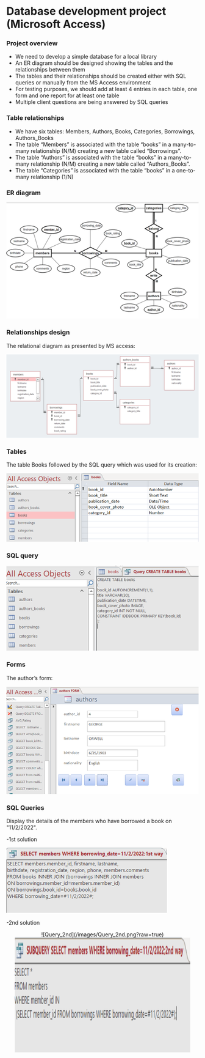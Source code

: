 # Database development project (Microsoft Access)
### Project overview

-	We need to develop a simple database for a local library
-	An ER diagram should be designed showing the tables and the relationships between them
-	The tables and their relationships should be created either with SQL queries or manually from the MS Access environment
-	For testing purposes, we should add at least 4 entries in each table, one form and one report for at least one table
-	Multiple client questions are being answered by SQL queries

### Table relationships

-	We have six tables: Members, Authors, Books, Categories, Borrowings, Authors_Books 
-	The table “Members” is associated with the table “books” in a many-to-many relationship (N/M) creating a new table called “Borrowings”.
-	The table “Authors” is associated with the table “books” in a many-to-many relationship (N/M) creating a new table called “Authors_Books”.
-	The table “Categories” is associated with the table “books” in a one-to-many relationship (1/N)
 
### ER diagram

![ER diagram](/images/ER_diagram.png?raw=true)

### Relationships design
The relational diagram as presented by MS access:

![ralational_diagram](/images/Relational_diagram.png?raw=true)

### Tables
The table Books followed by the SQL query which was used for its creation:

![books_table](/images/books_table.png?raw=true)

### SQL query
![books_table_create](/images/books_table_create.png?raw=true)

### Forms
The author’s form:  

![form](/images/Form.png?raw=true)

### SQL Queries

Display the details of the members who have borrowed a book on "11/2/2022".

-1st solution

![Query_1st](/images/Query_1st.png?raw=true)

-2nd solution

<p align="center">
 ![Query_2nd](/images/Query_2nd.png?raw=true)
  <img width="460" height="300" src="/images/Query_2nd.png?raw=true">
</p>
